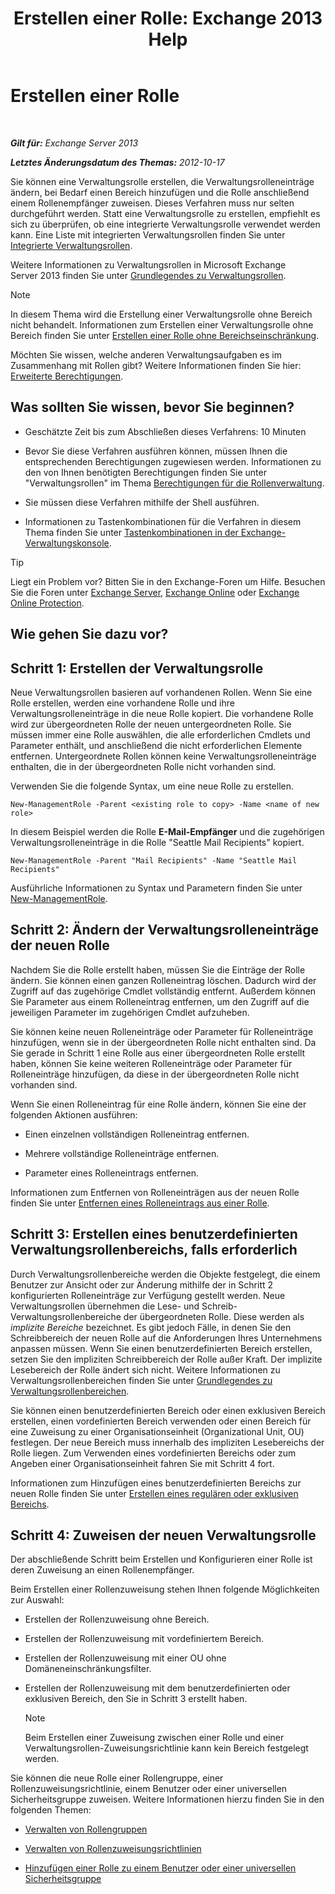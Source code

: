 ﻿---
title: 'Erstellen einer Rolle: Exchange 2013 Help'
TOCTitle: Erstellen einer Rolle
ms:assetid: e614ad8f-5946-4135-b130-89ea626afcd4
ms:mtpsurl: https://technet.microsoft.com/de-de/library/Dd351214(v=EXCHG.150)
ms:contentKeyID: 50476959
ms.date: 04/24/2018
mtps_version: v=EXCHG.150
ms.translationtype: HT
---

# Erstellen einer Rolle

 

_**Gilt für:** Exchange Server 2013_

_**Letztes Änderungsdatum des Themas:** 2012-10-17_

Sie können eine Verwaltungsrolle erstellen, die Verwaltungsrolleneinträge ändern, bei Bedarf einen Bereich hinzufügen und die Rolle anschließend einem Rollenempfänger zuweisen. Dieses Verfahren muss nur selten durchgeführt werden. Statt eine Verwaltungsrolle zu erstellen, empfiehlt es sich zu überprüfen, ob eine integrierte Verwaltungsrolle verwendet werden kann. Eine Liste mit integrierten Verwaltungsrollen finden Sie unter [Integrierte Verwaltungsrollen](built-in-management-roles-exchange-2013-help.md).

Weitere Informationen zu Verwaltungsrollen in Microsoft Exchange Server 2013 finden Sie unter [Grundlegendes zu Verwaltungsrollen](understanding-management-roles-exchange-2013-help.md).


> [!NOTE]
> In diesem Thema wird die Erstellung einer Verwaltungsrolle ohne Bereich nicht behandelt. Informationen zum Erstellen einer Verwaltungsrolle ohne Bereich finden Sie unter <A href="create-an-unscoped-role-exchange-2013-help.md">Erstellen einer Rolle ohne Bereichseinschränkung</A>.



Möchten Sie wissen, welche anderen Verwaltungsaufgaben es im Zusammenhang mit Rollen gibt? Weitere Informationen finden Sie hier: [Erweiterte Berechtigungen](advanced-permissions-exchange-2013-help.md).

## Was sollten Sie wissen, bevor Sie beginnen?

  - Geschätzte Zeit bis zum Abschließen dieses Verfahrens: 10 Minuten

  - Bevor Sie diese Verfahren ausführen können, müssen Ihnen die entsprechenden Berechtigungen zugewiesen werden. Informationen zu den von Ihnen benötigten Berechtigungen finden Sie unter "Verwaltungsrollen" im Thema [Berechtigungen für die Rollenverwaltung](role-management-permissions-exchange-2013-help.md).

  - Sie müssen diese Verfahren mithilfe der Shell ausführen.

  - Informationen zu Tastenkombinationen für die Verfahren in diesem Thema finden Sie unter [Tastenkombinationen in der Exchange-Verwaltungskonsole](keyboard-shortcuts-in-the-exchange-admin-center-exchange-online-protection-help.md).


> [!TIP]
> Liegt ein Problem vor? Bitten Sie in den Exchange-Foren um Hilfe. Besuchen Sie die Foren unter <A href="https://go.microsoft.com/fwlink/p/?linkid=60612">Exchange Server</A>, <A href="https://go.microsoft.com/fwlink/p/?linkid=267542">Exchange Online</A> oder <A href="https://go.microsoft.com/fwlink/p/?linkid=285351">Exchange Online Protection</A>.



## Wie gehen Sie dazu vor?

## Schritt 1: Erstellen der Verwaltungsrolle

Neue Verwaltungsrollen basieren auf vorhandenen Rollen. Wenn Sie eine Rolle erstellen, werden eine vorhandene Rolle und ihre Verwaltungsrolleneinträge in die neue Rolle kopiert. Die vorhandene Rolle wird zur übergeordneten Rolle der neuen untergeordneten Rolle. Sie müssen immer eine Rolle auswählen, die alle erforderlichen Cmdlets und Parameter enthält, und anschließend die nicht erforderlichen Elemente entfernen. Untergeordnete Rollen können keine Verwaltungsrolleneinträge enthalten, die in der übergeordneten Rolle nicht vorhanden sind.

Verwenden Sie die folgende Syntax, um eine neue Rolle zu erstellen.

    New-ManagementRole -Parent <existing role to copy> -Name <name of new role>

In diesem Beispiel werden die Rolle **E-Mail-Empfänger** und die zugehörigen Verwaltungsrolleneinträge in die Rolle "Seattle Mail Recipients" kopiert.

    New-ManagementRole -Parent "Mail Recipients" -Name "Seattle Mail Recipients"

Ausführliche Informationen zu Syntax und Parametern finden Sie unter [New-ManagementRole](https://technet.microsoft.com/de-de/library/dd298073\(v=exchg.150\)).

## Schritt 2: Ändern der Verwaltungsrolleneinträge der neuen Rolle

Nachdem Sie die Rolle erstellt haben, müssen Sie die Einträge der Rolle ändern. Sie können einen ganzen Rolleneintrag löschen. Dadurch wird der Zugriff auf das zugehörige Cmdlet vollständig entfernt. Außerdem können Sie Parameter aus einem Rolleneintrag entfernen, um den Zugriff auf die jeweiligen Parameter im zugehörigen Cmdlet aufzuheben.

Sie können keine neuen Rolleneinträge oder Parameter für Rolleneinträge hinzufügen, wenn sie in der übergeordneten Rolle nicht enthalten sind. Da Sie gerade in Schritt 1 eine Rolle aus einer übergeordneten Rolle erstellt haben, können Sie keine weiteren Rolleneinträge oder Parameter für Rolleneinträge hinzufügen, da diese in der übergeordneten Rolle nicht vorhanden sind.

Wenn Sie einen Rolleneintrag für eine Rolle ändern, können Sie eine der folgenden Aktionen ausführen:

  - Einen einzelnen vollständigen Rolleneintrag entfernen.

  - Mehrere vollständige Rolleneinträge entfernen.

  - Parameter eines Rolleneintrags entfernen.

Informationen zum Entfernen von Rolleneinträgen aus der neuen Rolle finden Sie unter [Entfernen eines Rolleneintrags aus einer Rolle](remove-a-role-entry-from-a-role-exchange-2013-help.md).

## Schritt 3: Erstellen eines benutzerdefinierten Verwaltungsrollenbereichs, falls erforderlich

Durch Verwaltungsrollenbereiche werden die Objekte festgelegt, die einem Benutzer zur Ansicht oder zur Änderung mithilfe der in Schritt 2 konfigurierten Rolleneinträge zur Verfügung gestellt werden. Neue Verwaltungsrollen übernehmen die Lese- und Schreib-Verwaltungsrollenbereiche der übergeordneten Rolle. Diese werden als *implizite Bereiche* bezeichnet. Es gibt jedoch Fälle, in denen Sie den Schreibbereich der neuen Rolle auf die Anforderungen Ihres Unternehmens anpassen müssen. Wenn Sie einen benutzerdefinierten Bereich erstellen, setzen Sie den impliziten Schreibbereich der Rolle außer Kraft. Der implizite Lesebereich der Rolle ändert sich nicht. Weitere Informationen zu Verwaltungsrollenbereichen finden Sie unter [Grundlegendes zu Verwaltungsrollenbereichen](understanding-management-role-scopes-exchange-2013-help.md).

Sie können einen benutzerdefinierten Bereich oder einen exklusiven Bereich erstellen, einen vordefinierten Bereich verwenden oder einen Bereich für eine Zuweisung zu einer Organisationseinheit (Organizational Unit, OU) festlegen. Der neue Bereich muss innerhalb des impliziten Lesebereichs der Rolle liegen. Zum Verwenden eines vordefinierten Bereichs oder zum Angeben einer Organisationseinheit fahren Sie mit Schritt 4 fort.

Informationen zum Hinzufügen eines benutzerdefinierten Bereichs zur neuen Rolle finden Sie unter [Erstellen eines regulären oder exklusiven Bereichs](create-a-regular-or-exclusive-scope-exchange-2013-help.md).

## Schritt 4: Zuweisen der neuen Verwaltungsrolle

Der abschließende Schritt beim Erstellen und Konfigurieren einer Rolle ist deren Zuweisung an einen Rollenempfänger.

Beim Erstellen einer Rollenzuweisung stehen Ihnen folgende Möglichkeiten zur Auswahl:

  - Erstellen der Rollenzuweisung ohne Bereich.

  - Erstellen der Rollenzuweisung mit vordefiniertem Bereich.

  - Erstellen der Rollenzuweisung mit einer OU ohne Domäneneinschränkungsfilter.

  - Erstellen der Rollenzuweisung mit dem benutzerdefinierten oder exklusiven Bereich, den Sie in Schritt 3 erstellt haben.
    

    > [!NOTE]
    > Beim Erstellen einer Zuweisung zwischen einer Rolle und einer Verwaltungsrollen-Zuweisungsrichtlinie kann kein Bereich festgelegt werden.



Sie können die neue Rolle einer Rollengruppe, einer Rollenzuweisungsrichtlinie, einem Benutzer oder einer universellen Sicherheitsgruppe zuweisen. Weitere Informationen hierzu finden Sie in den folgenden Themen:

  - [Verwalten von Rollengruppen](manage-role-groups-exchange-2013-help.md)

  - [Verwalten von Rollenzuweisungsrichtlinien](manage-role-assignment-policies-exchange-2013-help.md)

  - [Hinzufügen einer Rolle zu einem Benutzer oder einer universellen Sicherheitsgruppe](add-a-role-to-a-user-or-usg-exchange-2013-help.md)

